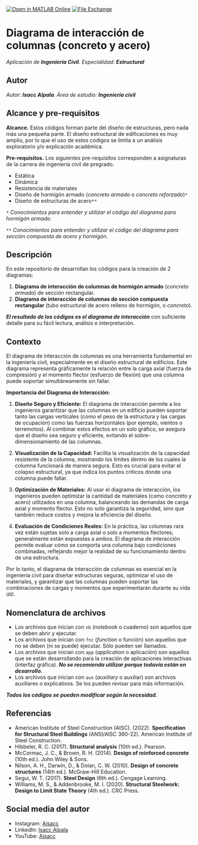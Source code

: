 [![Open in MATLAB Online](https://www.mathworks.com/images/responsive/global/open-in-matlab-online.svg)](https://matlab.mathworks.com/open/github/v1?repo=aisacc/Aplicacion-Civil-DiagramaInteraccion) [![File Exchange](https://www.mathworks.com/matlabcentral/images/matlab-file-exchange.svg)](https://www.mathworks.com/matlabcentral/fileexchange/171149-diagrama-de-interaccion-de-columnas)

# Diagrama de interacción de columnas (concreto y acero)
*Aplicación de **Ingeniería Civil**. Especialidad: **Estructural***

## Autor
*Autor: **Isacc Alpala**. Área de estudio: **Ingeniería civil***

## Alcance y pre-requisitos
**Alcance.** Estos códigos forman parte del diseño de estructuras, pero nada más una pequeña parte. El diseño estructural de edificaciones es muy amplio, por lo que el uso de estos códigos se limita a un análisis exploratorio y/o explicación académica.

**Pre-requisitos.** Los siguientes pre-requisitos corresponden a asignaturas de la carrera de ingeniería civil de pregrado.
- Estática
- Dinámica
- Resistencia de materiales
- Diseño de hormigón armado (_concreto armado_ o _concreto reforzado_)`*`
- Diseño de estructuras de acero`**`

`*` _Conocimientos para entender y utilizar el código del diagrama para hormigón armado._

`**` _Conocimientos para entender y utilizar el código del diagrama para sección compuesta de acero y hormigón._

## Descripción
En este repositorio de desarrollan los códigos para la creación de 2 diagramas:
1. **Diagrama de interacción de columnas de hormigón armado** (_concreto armado_) de sección rectangular.
2. **Diagrama de interacción de columnas de sección compuesta rectangular** (tubo estructural de acero relleno de hormigón, o _concreto_).

_**El resultado de los códigos es el diagrama de interacción**_ con suficiente detalle para su fácil lectura, análisis e interpretación.

## Contexto
El diagrama de interacción de columnas es una herramienta fundamental en la ingeniería civil, especialmente en el diseño estructural de edificios. Este diagrama representa gráficamente la relación entre la carga axial (fuerza de compresión) y el momento flector (esfuerzo de flexión) que una columna puede soportar simultáneamente sin fallar.

**Importancia del Diagrama de Interacción:**
1. **Diseño Seguro y Eficiente:** El diagrama de interacción permite a los ingenieros garantizar que las columnas en un edificio pueden soportar tanto las cargas verticales (como el peso de la estructura y las cargas de ocupación) como las fuerzas horizontales (por ejemplo, vientos o terremotos). Al combinar estos efectos en un solo gráfico, se asegura que el diseño sea seguro y eficiente, evitando el sobre-dimensionamiento de las columnas.

2. **Visualización de la Capacidad:** Facilita la visualización de la capacidad resistente de la columna, mostrando los límites dentro de los cuales la columna funcionará de manera segura. Esto es crucial para evitar el colapso estructural, ya que indica los puntos críticos donde una columna puede fallar.

3. **Optimización de Materiales:** Al usar el diagrama de interacción, los ingenieros pueden optimizar la cantidad de materiales (como concreto y acero) utilizados en una columna, balanceando las demandas de carga axial y momento flector. Esto no solo garantiza la seguridad, sino que también reduce costos y mejora la eficiencia del diseño.

4. **Evaluación de Condiciones Reales:** En la práctica, las columnas rara vez están sujetas solo a carga axial o solo a momentos flectores; generalmente están expuestas a ambos. El diagrama de interacción permite evaluar cómo se comporta una columna bajo condiciones combinadas, reflejando mejor la realidad de su funcionamiento dentro de una estructura.

Por lo tanto, el diagrama de interacción de columnas es esencial en la ingeniería civil para diseñar estructuras seguras, optimizar el uso de materiales, y garantizar que las columnas pueden soportar las combinaciones de cargas y momentos que experimentarán durante su vida útil.

## Nomenclatura de archivos
* Los archivos que inician con `nb` (_notebook_ o cuaderno) son aquellos que se deben abrir y ejecutar.
* Los archivos que inician con `fnc` (_function_ o función) son aquellos que no se deben (ni se puede) ejecutar. Sólo pueden ser llamados.
* Los archivos que inician con `app` (_application_ o aplicación) son aquellos que se están desarrollando para la creación de aplicaciones interactivas (interfaz gráfica). _**No se recomienda utilizar porque todavía están en desarrollo.**_
* Los archivos que inician con `aux` (_auxiliary_ o auxiliar) son archivos auxiliares o explicativos. Se los pueden revisar para más información.

 _**Todos los códigos se pueden modificar según la necesidad.**_ 

## Referencias
* American Institute of Steel Construction (AISC). (2022). **Specification for Structural Steel Buildings** (ANSI/AISC 360-22). American Institute of Steel Construction.
* Hibbeler, R. C. (2017). **Structural analysis** (10th ed.). Pearson.
* McCormac, J. C., & Brown, R. H. (2014). **Design of reinforced concrete** (10th ed.). John Wiley & Sons.
* Nilson, A. H., Darwin, D., & Dolan, C. W. (2010). **Design of concrete structures** (14th ed.). McGraw-Hill Education.
* Segui, W. T. (2017). **Steel Design** (6th ed.). Cengage Learning.
* Williams, M. S., & Addenbrooke, M. I. (2020). **Structural Steelwork: Design to Limit State Theory** (4th ed.). CRC Press.

## Social media del autor
- Instagram: [Aisacc](https://www.instagram.com/aisacc.me/)
- LinkedIn: [Isacc Alpala](https://www.linkedin.com/in/isaccalpala/)
- YouTube: [Aisacc](https://www.youtube.com/@aisacc-me/)
